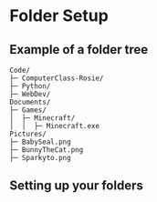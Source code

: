 # Folder Setup

## Example of a folder tree

    Code/
    ├─ ComputerClass-Rosie/
    ├─ Python/
    ├─ WebDev/
    Documents/
    ├─ Games/
    │  ├─ Minecraft/
    │  │  ├─ Minecraft.exe
    Pictures/
    ├─ BabySeal.png
    ├─ BunnyTheCat.png
    ├─ Sparkyto.png

## Setting up your folders

